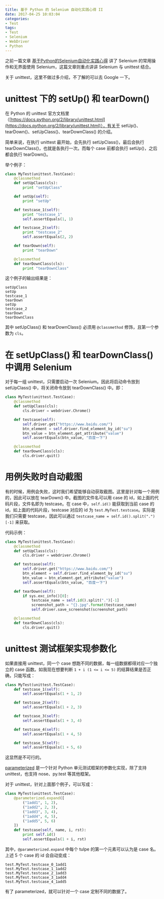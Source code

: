 ```yaml
---
title: 基于 Python 的 Selenium 自动化实践心得 II
date: 2017-04-25 10:03:04
categories:
- Test
tags:
- Test
- Selenium
- WebDriver
- Python
---
```


之前一篇文章 [基于Python的Selenium自动化实践心得](/2017/03/17/Selenium-Practice-with-Python/) 讲了 Selenium 的常用操作和无界面使用 Selenium，这篇文章则重点讲讲 Selenium 与 unittest 结合。

关于 unittest，这里不做过多介绍，不了解的可以去 Google 一下。

<!-- more -->

# unittest 下的 setUp() 和 tearDown()

在 Python 的 unittest 官方文档里（[https://docs.python.org/2/library/unittest.html](https://docs.python.org/2/library/unittest.html)），有关于 setUp()、tearDown()、setUpClass()、tearDownClass() 的介绍。

简单来说，在执行 unittest 最开始，会先执行 setUpClass()，最后会执行 tearDownClass()，也就是各执行一次。而每个 case 前都会执行 setUp()，之后都会执行 tearDown()。

举个例子：

``` python
class MyTest(unittest.TestCase):
    @classmethod
    def setUpClass(cls):
        print "setUpClass"

    def setUp(self):
        print "setUp"

    def testcase_1(self):
        print "testcase_1"
        self.assertEquals(1, 1)

    def testcase_2(self):
        print "testcase_2"
        self.assertEquals(2, 2)

    def tearDown(self):
        print "tearDown"

    @classmethod
    def tearDownClass(cls):
        print "tearDownClass"
```

这个例子的输出结果是：

```
setUpClass
setUp
testcase_1
tearDown
setUp
testcase_2
tearDown
tearDownClass
```

其中 setUpClass() 和 tearDownClass() 必须用 `@classmethod` 修饰，且第一个参数为 `cls`。

# 在 setUpClass() 和 tearDownClass() 中调用 Selenium

对于每一组 unittest，只需要启动一次 Selenium。因此将启动命令放到 setUpClass() 中，将关闭命令放到 tearDownClass() 中。即：

``` python
class MyTest(unittest.TestCase):
    @classmethod
    def setUpClass(cls):
        cls.driver = webdriver.Chrome()

    def testcase(self):
        self.driver.get("https://www.baidu.com/")
        btn_element = self.driver.find_element_by_id("su")
        btn_value = btn_element.get_attribute("value")
        self.assertEquals(btn_value, "百度一下")

    @classmethod
    def tearDownClass(cls):
        cls.driver.quit()
```

# 用例失败时自动截图

有的时候，用例会失败，这时我们希望能够自动获取截图。这里是针对每一个用例的，因此可以放在 tearDown() 中。截图的文件名可以用 case 的 id，如上面的代码片段，文件名即为 testcase。在 case 中，`self.id()` 能获取到当前 case 的 id，如上面的代码片段，testcase 对应的 id 为 `test.MyTest.testcase`。实际是我们只需要 testcase，因此可以通过 `testcase_name = self.id().split(".")[-1]` 来获取。

代码示例：

``` python
class MyTest(unittest.TestCase):
    @classmethod
    def setUpClass(cls):
        cls.driver = webdriver.Chrome()

    def testcase(self):
        self.driver.get("https://www.baidu.com/")
        btn_element = self.driver.find_element_by_id("su")
        btn_value = btn_element.get_attribute("value")
        self.assertEquals(btn_value, "百度一下")

    def tearDown(self):
        if sys.exc_info()[0]:
            testcase_name = self.id().split(".")[-1]
            screenshot_path = "{}.jpg".format(testcase_name)
            self.driver.save_screenshot(screenshot_path)

    @classmethod
    def tearDownClass(cls):
        cls.driver.quit()
```

# unittest 测试框架实现参数化

如果直接用 unittest，同一个 case 想跑不同的数据，每一组数据都得对应一个独立的 case 函数。如我现在想要判断 `1 + i (1 <= i <= 5)` 的结算结果是否正确，只能写成：

``` python
class MyTest(unittest.TestCase):
    def testcase_1(self):
        self.assertEquals(1 + 1, 2)

    def testcase_2(self):
        self.assertEquals(1 + 2, 3)

    def testcase_3(self):
        self.assertEquals(1 + 3, 4)

    def testcase_4(self):
        self.assertEquals(1 + 4, 5)

    def testcase_5(self):
        self.assertEquals(1 + 5, 6)
```

这显然是不可行的。

[parameterized](https://github.com/wolever/parameterized) 是一个针对 Python 单元测试框架的参数化实现，除了支持 unittest，也支持 nose、py.test 等其他框架。

对于 unittest，针对上面那个例子，可以写成：

``` python
class MyTest(unittest.TestCase):
    @parameterized.expand([
        ("1add1", 1, 2),
        ("1add2", 2, 3),
        ("1add3", 3, 4),
        ("1add4", 4, 5),
        ("1add5", 5, 6)
    ])
    def testcase(self, name, i, rst):
        print self.id()
        self.assertEquals(1 + i, rst)
```

其中，`@parameterized.expand` 中每个 tulpe 的第一个元素可以认为是 case 名。上述 5 个 case 的 id 会自动变成：

```
test.MyTest.testcase_0_1add1
test.MyTest.testcase_1_1add2
test.MyTest.testcase_2_1add3
test.MyTest.testcase_3_1add4
test.MyTest.testcase_4_1add5
```

有了 parameterized，就可以针对一个 case 定制不同的数据了。

